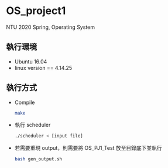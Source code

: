 # OS_project1
NTU 2020 Spring, Operating System

## 執行環境
 + Ubuntu 16.04
 + linux version == 4.14.25
 
## 執行方式
 + Compile
     ```bash
     make
     ```
 + 執行 scheduler
     ```bash
     ./scheduler < [input file]
     ```
 + 若需要重現 output，則需要將 OS_PJ1_Test 放至目錄底下並執行
      ```bash
     bash gen_output.sh
     ```

